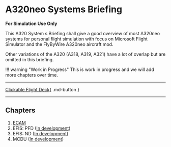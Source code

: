 # A320neo Systems Briefing

**For Simulation Use Only**

This A320 System s Briefing shall give a good overview of most A320neo
systems for personal flight simulation with focus on Microsoft Flight
Simulator and the FlyByWire A320neo aircraft mod.

Other variations of the A320 (A318, A319, A321) have a lot of overlap
but are omitted in this briefing.

!!! warning "Work in Progress"
    This is work in progress and we will add more chapters over time.

---

[Clickable Flight Deck](flight-deck/flight-deck.md){ .md-button }

---

## Chapters

1. [ECAM](ecam/ecam.md)
2. EFIS: PFD ([In development](tbd.md))
3. EFIS: ND ([In development](tbd.md))
4. MCDU ([In development](tbd.md))
<!--5. Electric System ([In development](tbd.md))-->
<!--6. Hydraulic System ([In development](tbd.md))-->
<!--7. Fuel System ([In development](tbd.md))-->
<!--8. Flight Controls ([In development](tbd.md))-->
<!--9. Landing Gear ([In development](tbd.md))-->
<!--10. Automatic Flight System ([In development](tbd.md))-->
<!--11. Auxiliary Power Unit ([In development](tbd.md))-->
<!--12. Engine Controls ([In development](tbd.md))-->
<!--13. Radio Management and Communication ([In development](tbd.md))-->
<!--14. Environmental Flight System ([In development](tbd.md))-->
<!--15. Fire Protection ([In development](tbd.md))-->
<!--16. Ice and Rain Protection ([In development](tbd.md))-->
<!--17. Oxygen ([In development](tbd.md))-->
<!--18. Information System ([In development](tbd.md))-->
<!--19. Maintenance Centralized Fault Display System ([In development](tbd.md))-->
<!--20. General ([In development](tbd.md))-->
